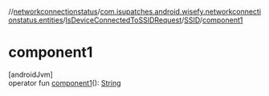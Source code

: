 //[networkconnectionstatus](../../../../index.md)/[com.isupatches.android.wisefy.networkconnectionstatus.entities](../../index.md)/[IsDeviceConnectedToSSIDRequest](../index.md)/[SSID](index.md)/[component1](component1.md)

# component1

[androidJvm]\
operator fun [component1](component1.md)(): [String](https://kotlinlang.org/api/latest/jvm/stdlib/kotlin/-string/index.html)
